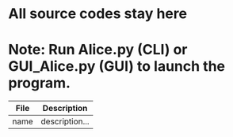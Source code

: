 # All source codes stay here
# Note: Run Alice.py (CLI) or GUI_Alice.py (GUI) to launch the program.

| File | Description |
| -----|----------- |
| name | description...|
